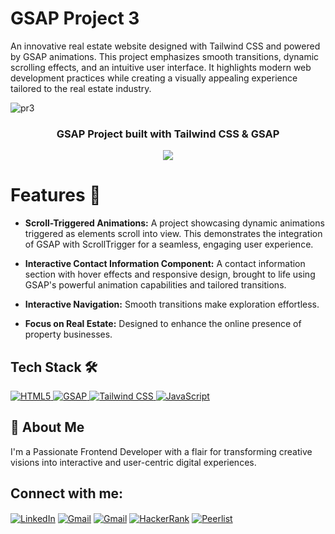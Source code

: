 # GSAP Project 3
An innovative real estate website designed with Tailwind CSS and powered by GSAP animations. This project emphasizes smooth transitions, dynamic scrolling effects, and an intuitive user interface. It highlights modern web development practices while creating a visually appealing experience tailored to the real estate industry.

![pr3](https://github.com/user-attachments/assets/d3c3f009-2480-4d9d-99c8-e93a4c4931df)

<div align="center">
<h3>GSAP Project built with Tailwind CSS & GSAP</h5>
</div>

<p align="center">
  <a href="https://gsaproject3.netlify.app/">
    <img src="https://img.shields.io/static/v1?label=&message=View%20Demo&style=for-the-badge&color=black&logo=vercel" />
  </a>
</p>

# Features 🌟
- **Scroll-Triggered Animations:**
A project showcasing dynamic animations triggered as elements scroll into view. This demonstrates the integration of GSAP with ScrollTrigger for a seamless, engaging user experience.

- **Interactive Contact Information Component:**
A contact information section with hover effects and responsive design, brought to life using GSAP's powerful animation capabilities and tailored transitions.

- **Interactive Navigation:** Smooth transitions make exploration effortless.

- **Focus on Real Estate:** Designed to enhance the online presence of property businesses.

## Tech Stack 🛠️
<a href="https://html.com/" target="_blank" rel="noreferrer"> <img src="https://img.shields.io/badge/html5-%23E34F26.svg?style=for-the-badge&logo=html5&logoColor=white" alt="HTML5" /> </a> <a href="https://greensock.com/gsap/" target="_blank" rel="noreferrer"> <img src="https://img.shields.io/badge/gsap-%2388CE02.svg?style=for-the-badge&logo=greensock&logoColor=white" alt="GSAP" /> </a> <a href="https://tailwindcss.com/" target="_blank" rel="noreferrer"> <img src="https://img.shields.io/badge/tailwindcss-%2338B2AC.svg?style=for-the-badge&logo=tailwind-css&logoColor=white" alt="Tailwind CSS" /> </a> <a href="https://developer.mozilla.org/en-US/docs/Web/JavaScript" target="_blank" rel="noreferrer"> <img src="https://img.shields.io/badge/javascript-%23323330.svg?style=for-the-badge&logo=javascript&logoColor=%23F7DF1E" alt="JavaScript" /> </a>


## 🚀 About Me
I'm a Passionate Frontend Developer with a flair for transforming creative visions into interactive and user-centric digital experiences.

## Connect with me:
<p align="left">
<a href="https://www.linkedin.com/in/kartikay-sharma2004/" target="blank"><img align="center" src="https://img.shields.io/badge/linkedin-%230077B5.svg?style=for-the-badge&logo=linkedin&logoColor=white" alt="LinkedIn" /></a>
  <a href="mailto:kartikaysharmaa2004@gmail.com" target="blank"><img align="center" src="https://img.shields.io/badge/gmail-D14836.svg?style=for-the-badge&logo=gmail&logoColor=white" alt="Gmail" /></a>
  <a href="https://t.me/kartikay2004" target="blank"><img align="center" src="https://img.shields.io/badge/telegram-2CA5E0.svg?style=for-the-badge&logo=telegram&logoColor=white" alt="Gmail" /></a>
  <a href="https://www.hackerrank.com/profile/kartikaysharmaa1" target="blank"><img align="center" src="https://img.shields.io/badge/hackerrank-2EC866.svg?style=for-the-badge&logo=hackerrank&logoColor=white" alt="HackerRank" /></a>
<a href="https://peerlist.io/kartikaysharma" target="blank"><img align="center" src="https://img.shields.io/badge/Peerlist-2EC866.svg?style=for-the-badge&logo=peerlist&logoColor=white" alt="Peerlist"  /></a>
</p>
